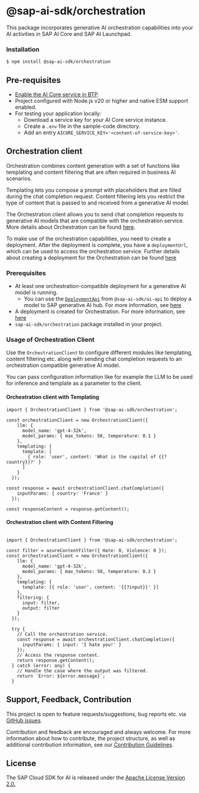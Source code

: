 # @sap-ai-sdk/orchestration

This package incorporates generative AI orchestration capabilities into your AI activities in SAP AI Core and SAP AI Launchpad.

### Installation

```
$ npm install @sap-ai-sdk/orchestration
```

## Pre-requisites

- [Enable the AI Core service in BTP](https://help.sap.com/docs/sap-ai-core/sap-ai-core-service-guide/initial-setup).
- Project configured with Node.js v20 or higher and native ESM support enabled.
- For testing your application locally:
  - Download a service key for your AI Core service instance.
  - Create a `.env` file in the sample-code directory.
  - Add an entry `AICORE_SERVICE_KEY='<content-of-service-key>'`.

## Orchestration client

Orchestration combines content generation with a set of functions like templating and content filtering that are often required in business AI scenarios.

Templating lets you compose a prompt with placeholders that are filled during the chat completion request.
Content filtering lets you restrict the type of content that is passed to and received from a generative AI model.

The Orchestration client allows you to send chat completion requests to generative AI models that are compatible with the orchestration service.
More details about Orchestration can be found [here](https://help.sap.com/docs/sap-ai-core/sap-ai-core-service-guide/orchestration-workflow).

To make use of the orchestration capabilities, you need to create a deployment.
After the deployment is complete, you have a `deploymentUrl`, which can be used to access the orchestration service.
Further details about creating a deployment for the Orchestration can be found [here](https://help.sap.com/docs/sap-ai-core/sap-ai-core-service-guide/create-deployment-for-orchestration)

### Prerequisites

- At least one orchestration-compatible deployment for a generative AI model is running.
  - You can use the [`DeploymentApi`](../ai-api/README.md#deploymentapi) from `@sap-ai-sdk/ai-api` to deploy a model to SAP generative AI hub. For more information, see [here](https://help.sap.com/docs/sap-ai-core/sap-ai-core-service-guide/create-deployment-for-generative-ai-model-in-sap-ai-core)
- A deployment is created for Orchestration. For more information, see [here](https://help.sap.com/docs/sap-ai-core/sap-ai-core-service-guide/create-deployment-for-orchestration)
- `sap-ai-sdk/orchestration` package installed in your project.

### Usage of Orchestration Client

Use the `OrchestrationClient` to configure different modules like templating, content filtering etc. along with sending chat completion requests to an orchestration compatible generative AI model.

You can pass configuration information like for example the LLM to be used for inference and template as a parameter to the client.

#### Orchestration client with Templating

```TS
import { OrchestrationClient } from '@sap-ai-sdk/orchestration';

const orchestrationClient = new OrchestrationClient({
    llm: {
      model_name: 'gpt-4-32k',
      model_params: { max_tokens: 50, temperature: 0.1 }
    },
    templating: {
      template: [
        { role: 'user', content: 'What is the capital of {{?country}}?' }
      ]
    }
  });

const response = await orchestrationClient.chatCompletion({
    inputParams: { country: 'France' }
  });

const responseContent = response.getContent();

```

#### Orchestration client with Content Filtering

```TS

import { OrchestrationClient } from '@sap-ai-sdk/orchestration';

const filter = azureContentFilter({ Hate: 0, Violence: 0 });
const orchestrationClient = new OrchestrationClient({
    llm: {
      model_name: 'gpt-4-32k',
      model_params: { max_tokens: 50, temperature: 0.1 }
    },
    templating: {
      template: [{ role: 'user', content: '{{?input}}' }]
    },
    filtering: {
      input: filter,
      output: filter
    }
  });

  try {
    // Call the orchestration service.
    const response = await orchestrationClient.chatCompletion({
      inputParams: { input: 'I hate you!' }
    });
    // Access the response content.
    return response.getContent();
  } catch (error: any) {
    // Handle the case where the output was filtered.
    return `Error: ${error.message}`;
  }

```

## Support, Feedback, Contribution

This project is open to feature requests/suggestions, bug reports etc. via [GitHub issues](https://github.com/SAP/ai-sdk-js/issues).

Contribution and feedback are encouraged and always welcome. For more information about how to contribute, the project structure, as well as additional contribution information, see our [Contribution Guidelines](https://github.com/SAP/ai-sdk-js/blob/main/CONTRIBUTING.md).

## License

The SAP Cloud SDK for AI is released under the [Apache License Version 2.0.](http://www.apache.org/licenses/)
